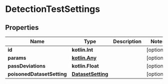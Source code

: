 
# DetectionTestSettings

## Properties
Name | Type | Description | Notes
------------ | ------------- | ------------- | -------------
**id** | **kotlin.Int** |  |  [optional]
**params** | [**kotlin.Any**](.md) |  |  [optional]
**passDeviations** | **kotlin.Float** |  |  [optional]
**poisonedDatasetSetting** | [**DatasetSetting**](DatasetSetting.md) |  |  [optional]



